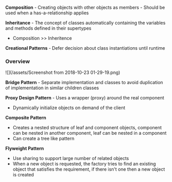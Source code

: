 **Composition** - Creating objects with other objects as members
    - Should be used when a has-a-relationship applies
    
**Inheritance** - The concept of classes automatically containing the variables and methods defined in their supertypes

- Composition >> Inheritence

**Creational Patterns** - Defer decision about class instantiations until runtime

### Overview

![](/assets/Screenshot from 2018-10-23 01-29-19.png)

**Bridge Pattern** - Separate implementation and classes to avoid duplication of implementation in similar children classes

**Proxy Design Pattern** - Uses a wrapper (proxy) around the real component
- Dynamically initialize objects on demand of the client

**Composite Pattern**
- Creates a nested structure of leaf and component objects, component can be nested in another component, leaf can be nested in a component
- Can create a tree like pattern

**Flyweight Pattern**
- Use sharing to support large number of related objects
- When a new object is requested, the factory tries to find an existing object that satisfies the requirement, if there isn't one then a new object is created